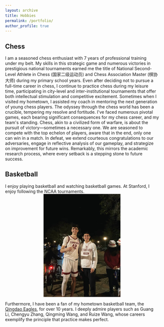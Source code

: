 ```yaml
---
layout: archive
title: Hobbies
permalink: /portfolio/
author_profile: true
---
```


## Chess 

I am a seasoned chess enthusiast with 7 years of professional training under my belt. My skills in this strategic game and numerous victories in prestigious national tournaments 
earned me the title of National Second-Level Athlete in Chess (国家二级运动员) and Chess Association Master (棋协大师) during my primary school years. Even after deciding not to pursue a full-time career in chess, I continue to practice chess 
during my leisure time, participating in city-level and inter-institutional tournaments that offer both intellectual stimulation and competitive excitement.
Sometimes when I visited my hometown, I assisted my coach in mentoring the next generation of young chess players. The odyssey through the chess world has been a crucible, 
tempering my resolve and fortitude. I've faced numerous pivotal games, each bearing significant consequences for my chess career, and my team's standing. 
Chess, akin to a civilized form of warfare, is about the pursuit of victory—sometimes a necessary one. We are seasoned to compete with the top echelon of players, aware that in the end, 
only one can win in a match. In defeat, we extend courteous congratulations to our adversaries, engage in reflective analysis of our gameplay, and strategize on improvement for future wins. 
Remarkably, this mirrors the academic research process, where every setback is a stepping stone to future success.

## Basketball

I enjoy playing basketball and watching basketball games. At Stanford, I enjoy following the NCAA tournaments.
<img src="/images/basketball1.png" style="width: 50%; display: block; margin: auto;">

Furthermore, I have been a fan of my hometown basketball team, the [Qingdao Eagles](https://en.wikipedia.org/wiki/Qingdao_Eagles), for over 10 years. I deeply admire players such as Guang Li, Chengyu Zhang, Qingming Wang, and Ruize Wang, whose careers exemplify the principle that practice makes perfect.
